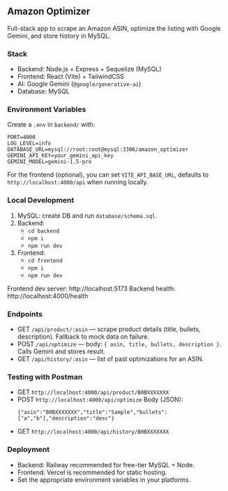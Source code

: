 ## Amazon Optimizer

Full-stack app to scrape an Amazon ASIN, optimize the listing with Google Gemini, and store history in MySQL.

### Stack
- Backend: Node.js + Express + Sequelize (MySQL)
- Frontend: React (Vite) + TailwindCSS
- AI: Google Gemini (`@google/generative-ai`)
- Database: MySQL

### Environment Variables
Create a `.env` in `backend/` with:

```
PORT=4000
LOG_LEVEL=info
DATABASE_URL=mysql://root:root@mysql:3306/amazon_optimizer
GEMINI_API_KEY=your_gemini_api_key
GEMINI_MODEL=gemini-1.5-pro
```

For the frontend (optional), you can set `VITE_API_BASE_URL`, defaults to `http://localhost:4000/api` when running locally.

### Local Development
1. MySQL: create DB and run `database/schema.sql`.
2. Backend:
   - `cd backend`
   - `npm i`
   - `npm run dev`
3. Frontend:
   - `cd frontend`
   - `npm i`
   - `npm run dev`

Frontend dev server: http://localhost:5173
Backend health: http://localhost:4000/health

### Endpoints
- GET `/api/product/:asin` — scrape product details (title, bullets, description). Fallback to mock data on failure.
- POST `/api/optimize` — body: `{ asin, title, bullets, description }`. Calls Gemini and stores result.
- GET `/api/history/:asin` — list of past optimizations for an ASIN.

### Testing with Postman
- GET `http://localhost:4000/api/product/B0BXXXXXXX`
- POST `http://localhost:4000/api/optimize`
  Body (JSON):
  ```
  {"asin":"B0BXXXXXXX","title":"Sample","bullets":["a","b"],"description":"desc"}
  ```
- GET `http://localhost:4000/api/history/B0BXXXXXXX`

### Deployment
- Backend: Railway recommended for free-tier MySQL + Node.
- Frontend: Vercel is recommended for static hosting.
- Set the appropriate environment variables in your platforms.


